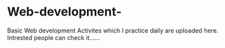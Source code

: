 # Web-development-
Basic Web development Activites which I practice daily are uploaded here. Intrested people can check it......
